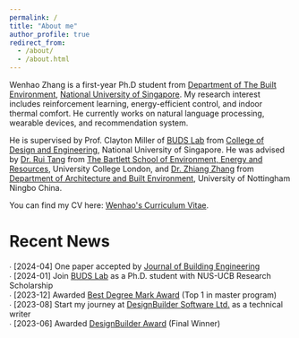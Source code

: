 ```yaml
---
permalink: /
title: "About me"
author_profile: true
redirect_from: 
  - /about/
  - /about.html
---
```


Wenhao Zhang is a first-year Ph.D student from [Department of The Built Environment](https://cde.nus.edu.sg/dbe/), [National University of Singapore](https://nus.edu.sg/). My research interest includes reinforcement learning, energy-efficient control, and indoor thermal comfort. He currently works on natural language processing, wearable devices, and recommendation system.

He is supervised by Prof. Clayton Miller of [BUDS Lab](https://budslab.org/) from [College of Design and Engineering](https://cde.nus.edu.sg/), National University of Singapore. He was advised by [Dr. Rui Tang](https://profiles.ucl.ac.uk/82724) from [The Bartlett School of Environment, Energy and Resources](https://www.ucl.ac.uk/bartlett/environment-energy-resources/bartlett-school-environment-energy-and-resources), University College London, and [Dr. Zhiang Zhang](https://research.nottingham.edu.cn/en/persons/zhiang-zhang) from [Department of Architecture and Built Environment](https://www.nottingham.edu.cn/en/science-engineering/departments-schools/abe/home.aspx), University of Nottingham Ningbo China.

You can find my CV here: [Wenhao's Curriculum Vitae](https://wenha0zhang.github.io/wenhaozhang.github.io/cv).

Recent News
======
∙ [2024-04] One paper accepted by [Journal of Building Engineering](https://www.sciencedirect.com/journal/journal-of-building-engineering)<br />
∙ [2024-01] Join [BUDS Lab](https://budslab.org/) as a Ph.D. student with NUS-UCB Research Scholarship <br />
∙ [2023-12] Awarded [Best Degree Mark Award](https://wenha0zhang.github.io/wenhaozhang.github.io/assets/bseer_prize_letter.pdf) (Top 1 in master program)<br />
∙ [2023-08] Start my journey at [DesignBuilder Software Ltd.](https://designbuilder.co.uk/) as a technical writer<br />
∙ [2023-06] Awarded [DesignBuilder Award](https://www.ucl.ac.uk/bartlett/environmental-design/news/2023/jun/designbuilder-award-honours-smart-buildings-and-digital-engineering-msc-students) (Final Winner)


